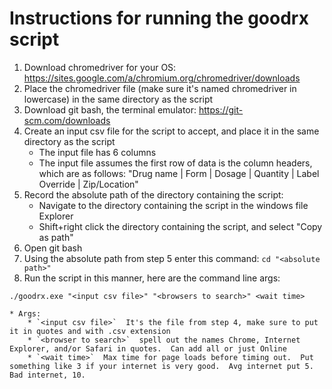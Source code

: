 # Instructions for running the goodrx script
1. Download chromedriver for your OS: https://sites.google.com/a/chromium.org/chromedriver/downloads
2. Place the chromedriver file (make sure it's named chromedriver in lowercase) in the same directory as the script
3. Download git bash, the terminal emulator: https://git-scm.com/downloads
4. Create an input csv file for the script to accept, and place it in the same directory as the script
    * The input file has 6 columns
    * The input file assumes the first row of data is the column headers, which are as follows: "Drug name | Form | Dosage | Quantity | Label Override | Zip/Location"
5. Record the absolute path of the directory containing the script:
    * Navigate to the directory containing the script in the windows file Explorer
    * Shift+right click the directory containing the script, and select "Copy as path"
6. Open git bash
7. Using the absolute path from step 5 enter this command: `cd "<absolute path>"`
8. Run the script in this manner, here are the command line args:

`./goodrx.exe "<input csv file>" "<browsers to search>" <wait time>`

    * Args:
        * `<input csv file>`  It's the file from step 4, make sure to put it in quotes and with .csv extension
        * `<browser to search>`  spell out the names Chrome, Internet Explorer, and/or Safari in quotes.  Can add all or just Online
        * `<wait time>`  Max time for page loads before timing out.  Put something like 3 if your internet is very good.  Avg internet put 5.  Bad internet, 10.
